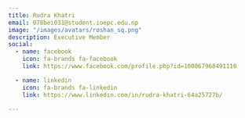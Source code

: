 ```yaml
---
title: Rudra Khatri
email: 078bei031@student.ioepc.edu.np
image: "/images/avatars/roshan_sq.png"
description: Executive Member
social:
  - name: facebook
    icon: fa-brands fa-facebook
    link: https://www.facebook.com/profile.php?id=100067968491110

  - name: linkedin
    icon: fa-brands fa-linkedin
    link: https://www.linkedin.com/in/rudra-khatri-64a25727b/

---
```


